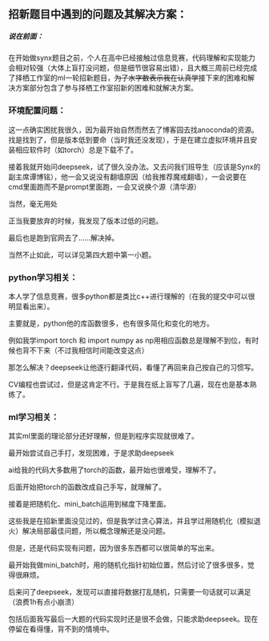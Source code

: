 ##  招新题目中遇到的问题及其解决方案：

#####  说在前面：

在开始做synx题目之前，个人在高中已经接触过信息竞赛，代码理解和实现能力会相对较强（大体上盲打没问题，但是细节很容易出错），且大概三周前已经完成了择栖工作室的ml一轮招新题目，~~为了水字数表示我在认真学~~接下来的困难和解决方案部分包含了参与择栖工作室招新的困难和就解决方案。

###  环境配置问题：

这一点确实困扰我很久，因为最开始自然而然去了博客园去找anoconda的资源。找是找到了，但是版本低到要命（当时我还没发现），于是在建立虚拟环境并且安装相应软件时（如torch）总是下载不了。

接着我就开始问deepseek，试了很久没办法。又去问我们班导生（应该是Synx的副主席谭博铭），他一会又说没有翻墙原因（给我推荐魔戒翻墙），一会说要在cmd里面跑而不是prompt里面跑，一会又说换个源（清华源）

当然，毫无用处

正当我要放弃的时候，我发现了版本过低的问题。

最后也是跑到官网去了……解决掉。





当然不止如此，可以详见第四大题中第一小题。



###  python学习相关：

本人学了信息竞赛，很多python都是类比c++进行理解的（在我的提交中可以很明显看出来）。

主要就是，python他的库函数很多，也有很多简化和变化的地方。

例如我学import torch 和 import numpy as np用相应函数总是理解不到位，有时候也背不下来（不过我相信时间能改变这点）

那怎么解决？deepseek让他逐行翻译代码，看懂了再回来自己按自己的习惯写。

CV编程也尝试过，但是这肯定不行。于是我在纸上盲写了几遍，现在也是基本熟练了。



###  ml学习相关：

其实ml里面的理论部分还好理解，但是到程序实现就很难了。

最开始尝试自己手打，发现困难，于是求助deepseek

ai给我的代码大多数用了torch的函数，最开始也很难受，理解不了。

后面开始把torch的函数改成自己手写，就理解了。



接着是把随机化、mini_batch运用到梯度下降里面。

这些我是在招新里面没见过的，但是我学过贪心算法，并且学过用随机化（模拟退火）解决局部最佳问题，所以概念理解还是没问题。

但是，还是代码实现有问题，因为很多东西都可以很简单的写出来。

最开始我做mini_batch时，用的随机化指针初始位置，然后讨论了很多很多，觉得很麻烦。

后来问了deepseek，发现可以直接将数据打乱随机，只需要一句话就可以满足（浪费1h有点小崩溃）

包括后面我写最后一大题的代码实现时还是很不会做，只能求助deepseek。现在停留在看得懂，背不到的情境中。

